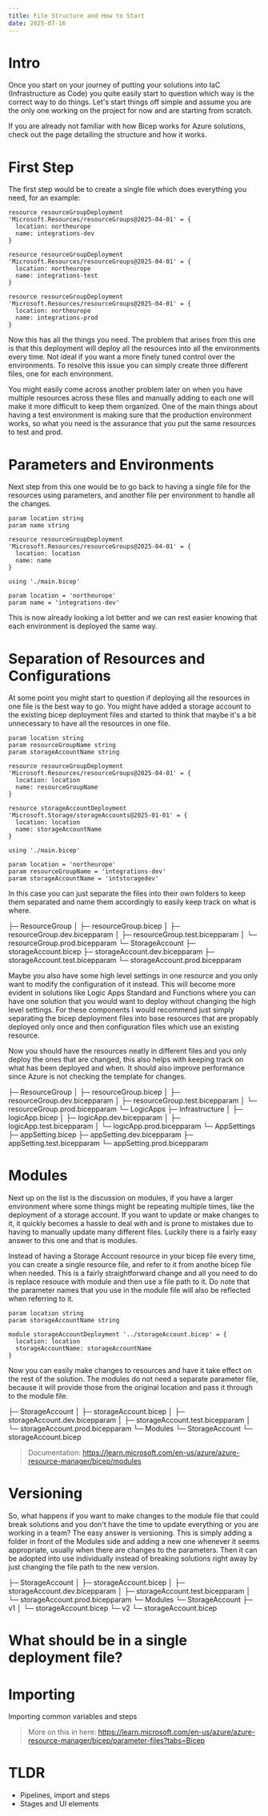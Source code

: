 ```yaml
---
title: File Structure and How to Start
date: 2025-07-16
---
```

# Intro
Once you start on your journey of putting your solutions into IaC (Infrastructure as Code) you quite easily start to question which way is the correct way to do things. Let's start things off simple and assume you are the only one working on the project for now and are starting from scratch.

If you are already not familiar with how Bicep works for Azure solutions, check out the page detailing the structure and how it works.

# First Step
The first step would be to create a single file which does everything you need, for an example:
```Bicep
resource resourceGroupDeployment 'Microsoft.Resources/resourceGroups@2025-04-01' = {
  location: northeurope
  name: integrations-dev
}

resource resourceGroupDeployment 'Microsoft.Resources/resourceGroups@2025-04-01' = {
  location: northeurope
  name: integrations-test
}

resource resourceGroupDeployment 'Microsoft.Resources/resourceGroups@2025-04-01' = {
  location: northeurope
  name: integrations-prod
}
```

Now this has all the things you need. The problem that arises from this one is that this deployment will deploy all the resources into all the environments every time. Not ideal if you want a more finely tuned control over the environments. To resolve this issue you can simply create three different files, one for each environment.

You might easily come across another problem later on when you have multiple resources across these files and manually adding to each one will make it more difficult to keep them organized. One of the main things about having a test environment is making sure that the production environment works, so what you need is the assurance that you put the same resources to test and prod.

# Parameters and Environments
Next step from this one would be to go back to having a single file for the resources using parameters, and another file per environment to handle all the changes.
```Bicep
param location string
param name string

resource resourceGroupDeployment 'Microsoft.Resources/resourceGroups@2025-04-01' = {
  location: location
  name: name
}
```
```Bicep
using './main.bicep'

param location = 'northeurope'
param name = 'integrations-dev'
```

This is now already looking a lot better and we can rest easier knowing that each environment is deployed the same way.

# Separation of Resources and Configurations
At some point you might start to question if deploying all the resources in one file is the best way to go. You might have added a storage account to the existing bicep deployment files and started to think that maybe it's a bit unnecessary to have all the resources in one file.

```Bicep
param location string
param resourceGroupName string
param storageAccountName string

resource resourceGroupDeployment 'Microsoft.Resources/resourceGroups@2025-04-01' = {
  location: location
  name: resourceGroupName
}

resource storageAccountDeployment 'Microsoft.Storage/storageAccounts@2025-01-01' = {
  location: location
  name: storageAccountName
}
```
```Bicep
using './main.bicep'

param location = 'northeurope'
param resourceGroupName = 'integrations-dev'
param storageAccountName = 'intstoragedev'
```

In this case you can just separate the files into their own folders to keep them separated and name them accordingly to easily keep track on what is where.

├─ ResourceGroup
│  ├─ resourceGroup.bicep
│  ├─ resourceGroup.dev.bicepparam
│  ├─ resourceGroup.test.bicepparam
│  └─ resourceGroup.prod.bicepparam
└─ StorageAccount
   ├─ storageAccount.bicep
   ├─ storageAccount.dev.bicepparam
   ├─ storageAccount.test.bicepparam
   └─ storageAccount.prod.bicepparam

Maybe you also have some high level settings in one resource and you only want to modify the configuration of it instead. This will become more evident in solutions like Logic Apps Standard and Functions where you can have one solution that you would want to deploy without changing the high level settings. For these components I would recommend just simply separating the bicep deployment files into base resources that are propably deployed only once and then configuration files which use an existing resource.

Now you should have the resources neatly in different files and you only deploy the ones that are changed, this also helps with keeping track on what has been deployed and when. It should also improve performance since Azure is not checking the template for changes.

├─ ResourceGroup
│  ├─ resourceGroup.bicep
│  ├─ resourceGroup.dev.bicepparam
│  ├─ resourceGroup.test.bicepparam
│  └─ resourceGroup.prod.bicepparam
└─ LogicApps
   ├─ Infrastructure
   │  ├─ logicApp.bicep
   │  ├─ logicApp.dev.bicepparam
   │  ├─ logicApp.test.bicepparam
   │  └─ logicApp.prod.bicepparam
   └─ AppSettings
      ├─ appSetting.bicep
      ├─ appSetting.dev.bicepparam
      ├─ appSetting.test.bicepparam
      └─ appSetting.prod.bicepparam

# Modules
Next up on the list is the discussion on modules, if you have a larger environment where some things might be repeating multiple times, like the deployment of a storage account. If you want to update or make changes to it, it quickly becomes a hassle to deal with and is prone to mistakes due to having to manually update many different files. Luckily there is a fairly easy answer to this one and that is modules.

Instead of having a Storage Account resource in your bicep file every time, you can create a single resource file, and refer to it from anothe bicep file when needed. This is a fairly straightforward change and all you need to do is replace resouce with module and then use a file path to it. Do note that the parameter names that you use in the module file will also be reflected when referring to it.

```Bicep
param location string
param storageAccountName string

module storageAccountDeployment '../storageAccount.bicep' = {
  location: location
  storageAccountName: storageAccountName
}
```

Now you can easily make changes to resources and have it take effect on the rest of the solution. The modules do not need a separate parameter file, because it will provide those from the original location and pass it through to the module file.

├─ StorageAccount
│   ├─ storageAccount.bicep
│   ├─ storageAccount.dev.bicepparam
│   ├─ storageAccount.test.bicepparam
│   └─ storageAccount.prod.bicepparam
└─ Modules
   └─ StorageAccount
      └─ storageAccount.bicep

> Documentation: https://learn.microsoft.com/en-us/azure/azure-resource-manager/bicep/modules

# Versioning
So, what happens if you want to make changes to the module file that could break solutions and you don't have the time to update everything or you are working in a team? The easy answer is versioning. This is simply adding a folder in front of the Modules side and adding a new one whenever it seems appropriate, usually when there are changes to the parameters. Then it can be adopted into use individually instead of breaking solutions right away by just changing the file path to the new version.

├─ StorageAccount
│   ├─ storageAccount.bicep
│   ├─ storageAccount.dev.bicepparam
│   ├─ storageAccount.test.bicepparam
│   └─ storageAccount.prod.bicepparam
└─ Modules
   └─ StorageAccount
      ├─ v1
      │  └─ storageAccount.bicep
      └─ v2
         └─ storageAccount.bicep

# What should be in a single deployment file?


# Importing
Importing common variables and steps

> More on this in here: https://learn.microsoft.com/en-us/azure/azure-resource-manager/bicep/parameter-files?tabs=Bicep

# TLDR

- Pipelines, import and steps
- Stages and UI elements